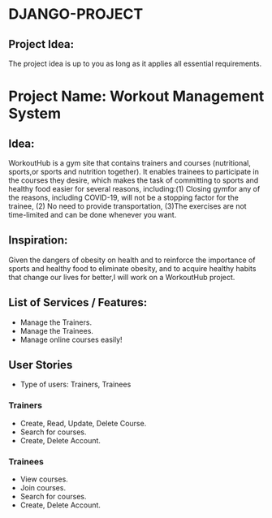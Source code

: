 # DJANGO-PROJECT

## Project Idea:
The project idea is up to you as long as it applies all essential requirements.

# Project Name: Workout Management System

## Idea:
WorkoutHub is a gym site that contains trainers and courses (nutritional, sports,or sports and nutrition together). It enables trainees to participate in the courses they desire, which makes the task of committing to sports and healthy food easier for several reasons, including:(1) Closing gymfor any of the reasons, including COVID-19, will not be a stopping factor for the trainee, (2) No need to provide transportation, (3)The exercises are not time-limited and can be done whenever you want.

## Inspiration:
Given the dangers of obesity on health and to reinforce the importance of sports and healthy food to eliminate obesity, and to acquire healthy habits that change our lives for better,I will work on a WorkoutHub project. 


## List of Services / Features:

- Manage the Trainers.
- Manage the Trainees.
- Manage online courses easily!


## User Stories
- Type of users: Trainers, Trainees

### Trainers

- Create, Read, Update, Delete Course.
- Search for courses.
- Create, Delete Account.

### Trainees

- View courses.
- Join courses.
- Search for courses.
- Create, Delete Account.
